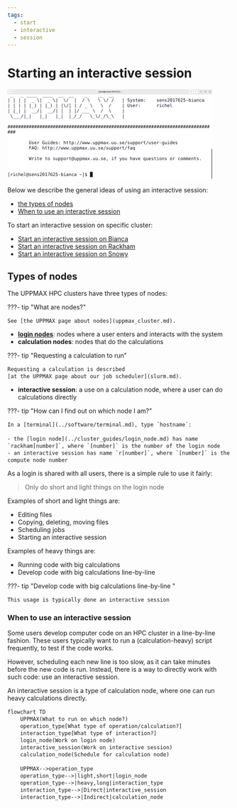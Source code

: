 ```yaml
---
tags:
  - start
  - interactive
  - session
---
```


# Starting an interactive session

![Logged in to Bianca via a terminal](./img/login_bianca_via_terminal_terminal_462_x_202.png)

Below we describe the general ideas of using an interactive session:

- [the types of nodes](#types-of-nodes)
- [When to use an interactive session](#when-to-use-an-interactive-node)

To start an interactive session on specific cluster:

- [Start an interactive session on Bianca](start_interactive_session_on_bianca.md)
- [Start an interactive session on Rackham](start_interactive_session_on_rackham.md)
- [Start an interactive session on Snowy](start_interactive_session_on_snowy.md)

## Types of nodes

The UPPMAX HPC clusters have three types of nodes:

???- tip "What are nodes?"

    See [the UPPMAX page about nodes](uppmax_cluster.md).

- **[login nodes](../cluster_guides/login_node.md)**: nodes where a user enters and interacts with the system
- **calculation nodes**: nodes that do the calculations

???- tip "Requesting a calculation to run"

    Requesting a calculation is described
    [at the UPPMAX page about our job scheduler](slurm.md).

- **interactive session**: a use on a calculation node,
  where a user can do calculations directly

???- tip "How can I find out on which node I am?"

    In a [terminal](../software/terminal.md), type `hostname`:

    - the [login node](../cluster_guides/login_node.md) has name `rackham[number]`, where `[number]` is the number of the login node
    - an interactive session has name `r[number]`, where `[number]` is the compute node number

As a login is shared with all users,
there is a simple rule to use it fairly:

> Only do short and light things on the login node

Examples of short and light things are:

- Editing files
- Copying, deleting, moving files
- Scheduling jobs
- Starting an interactive session

Examples of heavy things are:

- Running code with big calculations
- Develop code with big calculations line-by-line

???- tip "Develop code with big calculations line-by-line "

    This usage is typically done an interactive session

### When to use an interactive session

Some users develop computer code on an HPC cluster
in a line-by-line fashion.
These users typically want to run a (calculation-heavy)
script frequently, to test
if the code works.

However, scheduling each new line is too slow, as it
can take minutes before the new code is run.
Instead, there is a way to directly work
with such code: use an interactive session.

An interactive session is a type of calculation node,
where one can run heavy calculations directly.

```mermaid
flowchart TD
    UPPMAX(What to run on which node?)
    operation_type[What type of operation/calculation?]
    interaction_type[What type of interaction?]
    login_node(Work on login node)
    interactive_session(Work on interactive session)
    calculation_node(Schedule for calculation node)

    UPPMAX-->operation_type
    operation_type-->|light,short|login_node
    operation_type-->|heavy,long|interaction_type
    interaction_type-->|Direct|interactive_session
    interaction_type-->|Indirect|calculation_node
```
